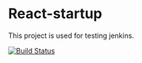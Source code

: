 # React-startup

This project is used for testing jenkins.

[![Build Status](http://jenkins.luoyeshu.com/buildStatus/icon?job=react-startup-pipeline)](http://jenkins.luoyeshu.com/job/react-startup-pipeline)
